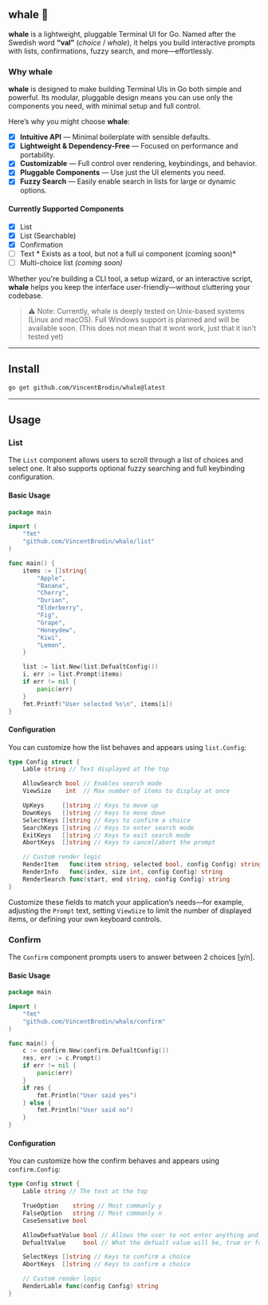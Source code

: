 ## whale 🐋

**whale** is a lightweight, pluggable Terminal UI for Go.
Named after the Swedish word **“val”** (*choice* / *whale*), it helps you build interactive prompts with lists, confirmations, fuzzy search, and more—effortlessly.

### Why whale

**whale** is designed to make building Terminal UIs in Go both simple and powerful.
Its modular, pluggable design means you can use only the components you need, with minimal setup and full control.

Here’s why you might choose **whale**:

* [x] **Intuitive API** — Minimal boilerplate with sensible defaults.
* [x] **Lightweight & Dependency-Free** — Focused on performance and portability.
* [x] **Customizable** — Full control over rendering, keybindings, and behavior.
* [x] **Pluggable Components** — Use just the UI elements you need.
* [x] **Fuzzy Search** — Easily enable search in lists for large or dynamic options.

#### Currently Supported Components

* [x] List
* [x] List (Searchable)
* [x] Confirmation
* [ ] Text * Exists as a tool, but not a full ui component (coming soon)*
* [ ] Multi-choice list *(coming soon)*

Whether you're building a CLI tool, a setup wizard, or an interactive script, **whale** helps you keep the interface user-friendly—without cluttering your codebase.

> ⚠️ Note: Currently, whale is deeply tested on Unix-based systems (Linux and macOS). Full Windows support is planned and will be available soon. (This does not mean that it wont work, just that it isn't tested yet)

---

## Install
```bash
go get github.com/VincentBrodin/whale@latest
```

---

## Usage

### List

The `List` component allows users to scroll through a list of choices and select one. It also supports optional fuzzy searching and full keybinding configuration.

#### Basic Usage

```go
package main

import (
	"fmt"
	"github.com/VincentBrodin/whale/list"
)

func main() {
	items := []string{
		"Apple",
		"Banana",
		"Cherry",
		"Durian",
		"Elderberry",
		"Fig",
		"Grape",
		"Honeydew",
		"Kiwi",
		"Lemon",
	}

	list := list.New(list.DefualtConfig())
	i, err := list.Prompt(items)
	if err != nil {
		panic(err)
	}
	fmt.Printf("User selected %s\n", items[i])
}
```

#### Configuration

You can customize how the list behaves and appears using `list.Config`:

```go
type Config struct {
	Lable string // Text displayed at the top

	AllowSearch bool // Enables search mode
	ViewSize    int  // Max number of items to display at once

	UpKeys     []string // Keys to move up
	DownKeys   []string // Keys to move down
	SelectKeys []string // Keys to confirm a choice
	SearchKeys []string // Keys to enter search mode
	ExitKeys   []string // Keys to exit search mode
	AbortKeys  []string // Keys to cancel/abort the prompt

	// Custom render logic
	RenderItem   func(item string, selected bool, config Config) string
	RenderInfo   func(index, size int, config Config) string
	RenderSearch func(start, end string, config Config) string
}
```

Customize these fields to match your application’s needs—for example, adjusting the `Prompt` text, setting `ViewSize` to limit the number of displayed items,
or defining your own keyboard controls.

### Confirm

The `Confirm` component prompts users to answer between 2 choices [y/n].

#### Basic Usage
```go
package main

import (
	"fmt"
	"github.com/VincentBrodin/whale/confirm"
)

func main() {
	c := confirm.New(confirm.DefualtConfig())
	res, err := c.Prompt()
	if err != nil {
		panic(err)
	}
	if res {
		fmt.Println("User said yes")
	} else {
		fmt.Println("User said no")
	}
}
```

#### Configuration

You can customize how the confirm behaves and appears using `confirm.Config`:

```go
type Config struct {
	Lable string // The text at the top

	TrueOption    string // Most commanly y
	FalseOption   string // Most commanly n
	CaseSensative bool

	AllowDefuatValue bool // Allows the user to not enter anything and the defulat value will be used
	DefualtValue     bool // What the defualt value will be, true or false

	SelectKeys []string // Keys to confirm a choice
	AbortKeys  []string // Keys to confirm a choice

    // Custom render logic
	RenderLable func(config Config) string
}
```
<!-- <p align="center"> -->
<!--   <img src="https://github.com/VincentBrodin/whale/assets/demo/list.gif" width="600" alt="Whale List Demo"> -->
<!-- </p> -->
